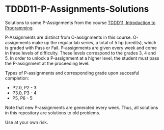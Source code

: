 # TDDD11-P-Assignments-Solutions
Solutions to some P-Assignments from the course [TDDD11, Introduction to Programming][1]. 

P-Assignments are distinct from O-assignments in this course. 
O-assignments make up the regular lab series, a total of 5 hp (credits), which is graded with Pass or Fail. 
P-assignments are given every week and come in three levels of difficulty. These levels correspond to the grades 3, 4 and 5. 
In order to unlock a P-assignment at a higher level, the student must pass the P-assignment at the proceeding level. 

Types of P-assignments and corresponding grade upon succesful completion: 
* P2.0, P2 -  3 
* P3.0, P3 -  4
* P5, P8   - 5

Note that new P-assignments are generated every week. Thus, all solutions in this repository are solutions to old problems. 

Use at your own risk. 


[1]: https://www.ida.liu.se/~TDDD11/current/index.sv.shtml
